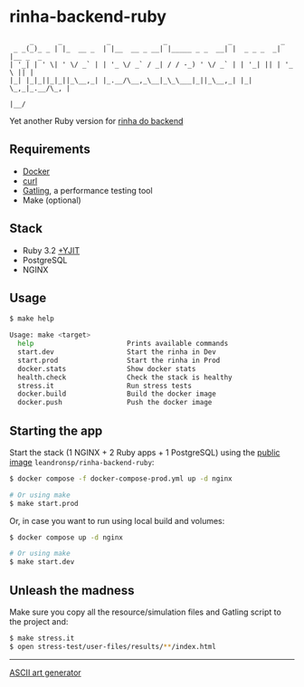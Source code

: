 # rinha-backend-ruby

```
     _      _           _             _               _            _         
 _ _(_)_ _ | |_  __ _  | |__  __ _ __| |_____ _ _  __| |  _ _ _  _| |__ _  _ 
| '_| | ' \| ' \/ _` | | '_ \/ _` / _| / / -_) ' \/ _` | | '_| || | '_ \ || |
|_| |_|_||_|_||_\__,_| |_.__/\__,_\__|_\_\___|_||_\__,_| |_|  \_,_|_.__/\_, |
                                                                        |__/ 
```

Yet another Ruby version for [rinha do backend](https://github.com/zanfranceschi/rinha-de-backend-2023-q3)

## Requirements

* [Docker](https://docs.docker.com/get-docker/)
* [curl](https://curl.se/download.html)
* [Gatling](https://gatling.io/open-source/), a performance testing tool
* Make (optional)

## Stack

* Ruby 3.2 [+YJIT](https://shopify.engineering/ruby-yjit-is-production-ready)
* PostgreSQL
* NGINX

## Usage

```bash
$ make help

Usage: make <target>
  help                       Prints available commands
  start.dev                  Start the rinha in Dev
  start.prod                 Start the rinha in Prod
  docker.stats               Show docker stats
  health.check               Check the stack is healthy
  stress.it                  Run stress tests
  docker.build               Build the docker image
  docker.push                Push the docker image
```

## Starting the app

Start the stack (1 NGINX + 2 Ruby apps + 1 PostgreSQL) using the [public image](https://hub.docker.com/r/leandronsp/rinha-backend-ruby) `leandronsp/rinha-backend-ruby`:

```bash
$ docker compose -f docker-compose-prod.yml up -d nginx

# Or using make
$ make start.prod
```

Or, in case you want to run using local build and volumes:

```bash
$ docker compose up -d nginx

# Or using make
$ make start.dev
```

## Unleash the madness

Make sure you copy all the resource/simulation files and Gatling script to the project and:

```bash
$ make stress.it 
$ open stress-test/user-files/results/**/index.html
```

----

[ASCII art generator](http://www.network-science.de/ascii/)
